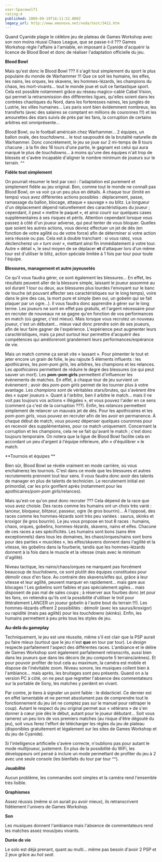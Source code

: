 ```yaml
---
user:Spacewolf1
rating:4
published: 2009-09-19T16:11:52.000Z
legacy_url: http://www.emunova.net/veda/test/3411.htm
---
```

Quand Cyanide plagie le célèbre jeu de plateau de Games Workshop avec son non moins réussi Chaos League, que se passe-t-il ??? Games Workshop règle l'affaire à l'amiable, en imposant à Cyanide d'acquérir la licence de Blood Bowl et donc de réaliser l'adaptation officielle du jeu.  

  

**Blood Bowl**  

Mais qu'est donc le Blood Bowl ??? Il s'agit tout simplement du sport le plus populaire du monde de Warhammer !!! Que ce soit les humains, les elfes, les nains, les orques, les skavens, les hommes-lézards, les champions du chaos, les mort-vivants... tout le monde joue et suit ce fantastique sport. Cela est possible notamment grâce au réseau magico-cablé Cabal Vision, qui permet la retransmission des différentes ligues, qu'elles soient dans les contrées chaotiques du Nord, dans les forteresses naines, les jungles de Lustrie, les villes humaines... Les paris sont bien évidemment nombreux, les transferts (avec des salaires se comptant en millions de couronnes !!!) et les amourettes des stars suivis de près par les fans, la corruption de certains arbitres est omniprésente...  

Blood Bowl, ou le football américain chez Warhammer... 2 équipes, un ballon ovale, des _touchdowns_... le tout saupoudré de la brutalité naturelle de Warhammer. Donc concrètement, le jeu se joue sur 2 mi-temps de 8 tours chacune ; à la fin des 16 tours d'une partie, le gagnant est celui qui aura marqué le plus de _touchdowns_... à moins qu'une des équipes n'ait trop de blessés et s'avère incapable d'aligner le nombre minimum de joueurs sur le terrain. ^^  

  

**Fidèle tout simplement**  

On pourrait résumer le test par ceci : l'adaptation est purement et simplement fidèle au jeu original. Bon, comme tout le monde ne connaît pas Blood Bowl, on va voir ça un peu plus en détails. À chaque tour (limité en temps) vous avez différentes actions possibles : déplacement, passe, ramassage du ballon, blocage, attaque « sauvage » ou blitz. La longueur d'un déplacement dépend naturellement des caractéristiques du joueur ; cependant, il peut « mettre le paquet », et ainsi courir sur quelques cases supplémentaires à ses risques et périls. Attention cependant lorsque vous passez à côté d'un joueur adverse, qui peut tenter de vous bloquer. Quelles que soient les autres actions, vous devrez effectuer un jet de dés (en fonction de votre agilité ou de votre force) afin de déterminer si votre action sera réussie ou pas. Cela est à double tranchant : si vous ratez, vous déclencherez un _« turn over »_, mettant ainsi fin immédiatement à votre tour. Autre « détail », le seul moyen de se déplacer **et** d'attaquer lors d'un même tour est d'utiliser le blitz, action spéciale limitée à 1 fois par tour pour toute l'équipe.  

  

**Blessures, management et autre joyeusetés**  

Ce qu'il vous faudra gérer, ce sont également les blessures... En effet, les résultats peuvent aller de la blessure simple, laissant le joueur assommé au sol durant 1 tour ou deux, aux blessures plus lourdes l'envoyant sur le banc de touche (et pouvant affecter ses caractéristiques sur le long temps), voire dans le pire des cas, la mort pure et simple (ben oui, un gobelin qui se fait plaquer par un ogre...). Il vous faudra donc apprendre à gérer sur le long terme. Les joueurs ne sont en effet pas gratuits, et l'argent nécessaire pour en recruter de nouveaux ne se gagne qu'en fonction de vos performances en match (où gagner, c'est mieux). Mais lorsque vous recrutez un nouveau joueur, c'est un débutant... mieux vaut donc prendre soin de ses joueurs, afin de leur faire gagner de l'expérience. L'expérience peut augmenter leurs caractéristiques, mais ça peut surtout leur permettre d'acquérir des compétences qui amélioreront grandement leurs performances/espérance de vie.  

Mais un match comme ça serait vite « lassant ». Pour pimenter le tout et jeter encore un grain de folie, le jeu rajoute 5 éléments influents : les apothicaires, les _pom-pom girls_, les arbitres, les champions et les relances. Les _apothicaires_ permettent de réduire le degré des blessures (ce qui peut sauver un mort). Les __pom-pom girls__ permettent d'influencer les évènements de matches. En effet, à chaque tour de jeu survient un évènement ; avoir des _pom-pom girls_ permet de les tourner plus à votre avantage. Les _champions_ sont de véritables stars/brutes, qui s'avèrent être des « super joueurs ». Quant à l'_arbitre_, ben il arbitre le match... mais il ne voit pas toujours vos actions « illégales », et vous pouvez l'aider en ce sens (comment ça c'est de la corruption ???). Enfin, les _relances_ permettent simplement de relancer un mauvais jet de dés. Pour les apothicaires et les _pom-pom girls_, vous pouvez en recruter afin de les avoir en permanence. À chaque début de match, vous pouvez dépenser quelques couronnes pour en recevoir des supplémentaires, pour ce match uniquement. Concernant la corruption et les champions, cela ne se fait qu'avant le match ; c'est donc toujours temporaire. On notera que la ligue de Blood Bowl facilite cela en accordant un peu d'argent à l'équipe inférieure, afin « d'équilibrer » le match.  

  

**Tournois et équipes **  

Bien sûr, Blood Bowl se révèle vraiment en mode carrière, où vous enchaînerez les tournois. C'est dans ce mode que les blessures et autres recrutements prennent tout leur sens. Il vous faudra donc avoir des talents de manager en plus de talents de technicien. Le recrutement initial est primordial, car les prix gonflent après (notamment pour les apothicaires/_pom-pom girls_/relances).  

Mais qu'est-ce qu'on peut donc recruter ??? Cela dépend de la race que vous avez choisie. Des races comme les humains ont un choix très varié : lanceur, bloqueur, blitzeur, passeur, ogre (le gros bourrin)... À l'opposé, des races comme les hommes-lézards sont très peu variées : saurus, skinks et kroxigor (le gros bourrin). Le jeu vous propose en tout 8 races : humains, chaos, orques, gobelins, hommes-lézards, skavens, nains et elfes. Chacune de ces races a ses spécificités. Les humains sont bons (sans être exceptionnels) dans tous les domaines, les chaos/orques/nains sont bons pour des parties « musclées », les elfes/skavens donnent dans l'agilité et la vitesse, les gobelins dans la fourberie, tandis que les hommes-lézards donnent à la fois dans le muscle et la vitesse (mais avec le minimum d'agilité).  

Niveau tactique, les nains/chaos/orques ne marquent pas forcément beaucoup de _touchdowns_, ce sont plutôt des équipes constituées pour démolir ceux d'en face. Au contraire des skavens/elfes qui, grâce à leur vitesse et leur agilité, peuvent marquer en rapidement... mais gare aux blocages ! Les gobelins sont faibles et pas spécialement agiles... mais disposent de pas mal de sales coups ; à réserver aux fourbes donc (et pour les fans, on retiendra qu'ils ont la possibilité d'utiliser le troll pour littéralement LANCER un joueur gobelin à l'autre bout du terrain !!!). Les hommes-lézards offrent 2 possibilités : démolir (avec les saurus/kroxigor) ou rapidité (mais pas agilité) pour les _touchdowns_ (skinks). Enfin, les humains permettent à peu près tous les styles de jeu.  

  

**Au-delà du gameplay**  

Techniquement, le jeu est une réussite, même s'il est clair que la PSP aurait pu faire mieux (surtout que le jeu n'est **que** en tour par tour). Le _design_ respecte parfaitement l'aspect des différentes races. L'ambiance et le délire de Games Workshop sont également parfaitement retranscrits, aussi bien dans les joueurs que dans les décors (le jeu comporte 5 terrains/arènes). Et pour pouvoir profiter de tout cela au maximum, la caméra est mobile et dispose de l'inévitable zoom. Niveau sonore, les musiques collent bien à l'ambiance... mais après, les bruitages sont peu présents. Quand on a la version PC à côté, on ne peut que regretter l'absence des commentateurs sur la portable de Sony, les matches y perdent en vivant.  

Par contre, je tiens à signaler un point faible : le didacticiel. Ce dernier est en effet lamentable et ne permet absolument pas de comprendre tout le fonctionnement du jeu (et ne comptez pas sur le manuel pour rattraper le coup). Autant le respect du jeu original permet aux « vétérans » de s'en donner à cœur joie dès le début, autant pour le joueur débutant... Soit vous ramerez un peu lors de vos premiers matches (au risque d'être dégouté du jeu), soit vous ferez l'effort de télécharger les règles du jeu de plateau (disponibles gratuitement et légalement sur les sites de Games Workshop et du jeu de Cyanide).  

Si l'intelligence artificielle s'avère correcte, n'oublions pas pour autant le mode multijoueur, justement. En plus de la possibilité du WiFi, les développeurs ont pensé à inclure un mode permettant de profiter du jeu à 2 avec une seule console (les bienfaits du tour par tour ^^).  

  

  

**Jouabilité**  

Aucun problème, les commandes sont simples et la caméra rend l'ensemble très lisible.  

**Graphismes**  

Assez réussis (même si on aurait pu avoir mieux), ils retranscrivent fidèlement l'univers de Games Workshop.  

**Son**  

Les musiques donnent l'ambiance mais l'absence de commentateurs rend les matches assez mous/peu vivants.  

**Durée de vie**  

Le solo est déjà prenant, quant au multi... même pas besoin d'avoir 2 PSP et 2 jeux grâce au _hot seat_.